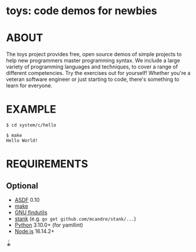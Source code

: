 # toys: code demos for newbies

# ABOUT

The toys project provides free, open source demos of simple projects to help new programmers master programming syntax. We include a large variety of programming languages and techniques, to cover a range of different competencies. Try the exercises out for yourself! Whether you're a veteran software engineer or just starting to code, there's something to learn for everyone.

# EXAMPLE

```console
$ cd system/c/hello

$ make
Hello World!
```

# REQUIREMENTS

## Optional

* [ASDF](https://asdf-vm.com/) 0.10
* [make](https://www.gnu.org/software/make/)
* [GNU findutils](https://www.gnu.org/software/findutils/)
* [stank](https://github.com/mcandre/stank) (e.g. `go get github.com/mcandre/stank/...`)
* [Python](https://www.python.org) 3.10.0+ (for yamllint)
* [Node.js](https://nodejs.org/en/) 16.14.2+

🪀
